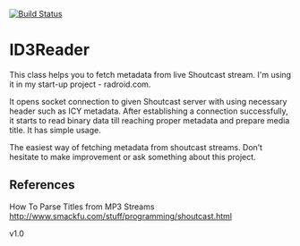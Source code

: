 [<img src="https://travis-ci.org/cagdas/Id3Reader.svg?branch=master" alt="Build Status" />](https://travis-ci.org/cagdas/Id3Reader)

ID3Reader
==============
This class helps you to fetch metadata from live Shoutcast stream. I'm using it in my start-up project - radroid.com. 

It opens socket connection to given Shoutcast server with using necessary header such as ICY metadata. After establishing a connection successfully, it starts to read binary data till reaching proper metadata and prepare media title. It has simple usage.

The easiest way of fetching metadata from shoutcast streams. 
Don’t hesitate to make improvement or ask something about this project.

References
--------------------------
How To Parse Titles from MP3 Streams
http://www.smackfu.com/stuff/programming/shoutcast.html

v1.0


